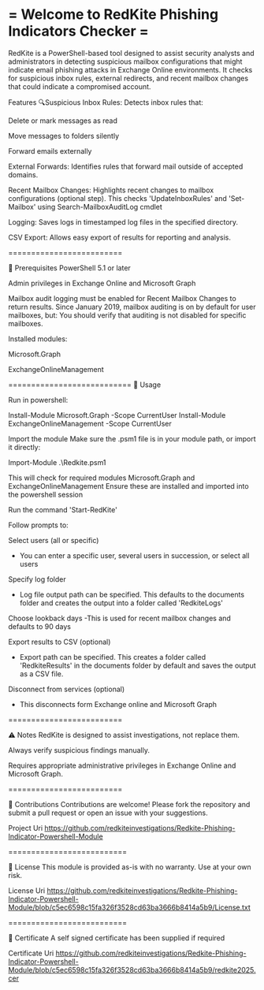 
=
 Welcome to RedKite Phishing Indicators Checker =
=

RedKite is a PowerShell-based tool designed to assist security analysts and administrators in detecting suspicious mailbox configurations that might indicate email phishing attacks in Exchange Online environments. It checks for suspicious inbox rules, external redirects, and recent mailbox changes that could indicate a compromised account.

Features
🔍Suspicious Inbox Rules: Detects inbox rules that:

Delete or mark messages as read

Move messages to folders silently

Forward emails externally

External Forwards: Identifies rules that forward mail outside of accepted domains.

Recent Mailbox Changes: Highlights recent changes to mailbox configurations (optional step).
This checks 'UpdateInboxRules' and 'Set-Mailbox' using Search-MailboxAuditLog cmdlet

Logging: Saves logs in timestamped log files in the specified directory.

CSV Export: Allows easy export of results for reporting and analysis.

=========================

🔧 Prerequisites
PowerShell 5.1 or later

Admin privileges in Exchange Online and Microsoft Graph

Mailbox audit logging must be enabled for Recent Mailbox Changes to return results.
Since January 2019, mailbox auditing is on by default for user mailboxes, but:
You should verify that auditing is not disabled for specific mailboxes.

Installed modules:

Microsoft.Graph

ExchangeOnlineManagement


===========================
🚀 Usage

Run in powershell:

Install-Module Microsoft.Graph -Scope CurrentUser
Install-Module ExchangeOnlineManagement -Scope CurrentUser

Import the module
Make sure the .psm1 file is in your module path, or import it directly:

Import-Module .\Redkite.psm1

This will check for required modules
Microsoft.Graph and ExchangeOnlineManagement
Ensure these are installed and imported into the powershell session

Run the command 'Start-RedKite'

Follow prompts to:

Select users (all or specific) 
- You can enter a specific user, several users in succession, or select all users

Specify log folder
- Log file output path can be specified. This defaults to the documents folder and creates the output into a folder called 'RedkiteLogs' 

Choose lookback days
-This is used for recent mailbox changes and defaults to 90 days

Export results to CSV (optional)
- Export path can be specified. This creates a folder called 'RedkiteResults' in the documents folder by default and saves the output as a CSV file.

Disconnect from services (optional)
- This disconnects form Exchange online and Microsoft Graph 

=========================


⚠️ Notes
RedKite is designed to assist investigations, not replace them.

Always verify suspicious findings manually.

Requires appropriate administrative privileges in Exchange Online and Microsoft Graph.

=========================

🤝 Contributions
Contributions are welcome! Please fork the repository and submit a pull request or open an issue with your suggestions.

Project Uri
https://github.com/redkiteinvestigations/Redkite-Phishing-Indicator-Powershell-Module

==========================

📄 License
This module is provided as-is with no warranty. Use at your own risk.

License Uri
https://github.com/redkiteinvestigations/Redkite-Phishing-Indicator-Powershell-Module/blob/c5ec6598c15fa326f3528cd63ba3666b8414a5b9/License.txt

==========================

📄 Certificate
A self signed certificate has been supplied if required

Certificate Uri
https://github.com/redkiteinvestigations/Redkite-Phishing-Indicator-Powershell-Module/blob/c5ec6598c15fa326f3528cd63ba3666b8414a5b9/redkite2025.cer
